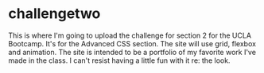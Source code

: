 # challengetwo
This is where I'm going to upload the challenge for section 2 for the UCLA Bootcamp. It's for the Advanced CSS section. The site will use grid, flexbox and animation. The site is intended to be a portfolio of my favorite work I've made in the class. I can't resist having a little fun with it re: the look.
